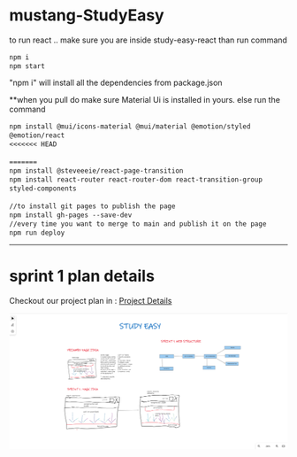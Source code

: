 # mustang-StudyEasy
to run react .. make sure you are inside study-easy-react
than run command
```
npm i
npm start 
```
"npm i" will install all the dependencies from package.json

**when you pull do make sure Material Ui is installed in yours. else run the command 
```
npm install @mui/icons-material @mui/material @emotion/styled @emotion/react
<<<<<<< HEAD
 
=======
npm install @steveeeie/react-page-transition
npm install react-router react-router-dom react-transition-group styled-components

//to install git pages to publish the page
npm install gh-pages --save-dev
//every time you want to merge to main and publish it on the page 
npm run deploy
```
---
# sprint 1 plan details
Checkout our project plan in : <a href = "https://github.com/orgs/ualbany-software-engineering/projects/1"> Project Details </a>

<img src = "/StudyEasyApp/Sprint1_planbuild.png" />
